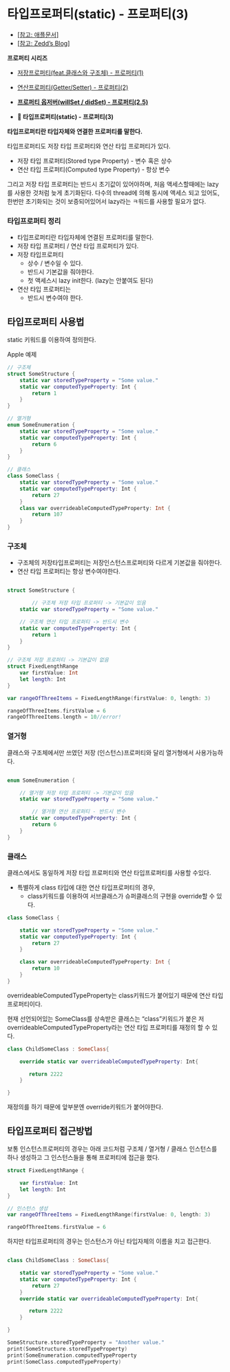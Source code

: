 # 타입프로퍼티(static) - 프로퍼티(3)

- [[참고: 애플문서]](https://docs.swift.org/swift-book/LanguageGuide/Properties.html)
- [[참고: Zedd’s Blog]](https://zeddios.tistory.com/251)



**프로퍼티 시리즈**

- [저장프로퍼티(feat.클래스와 구조체) - 프로퍼티(1)](https://www.notion.so/feat-1-f7bdd1442cc6485d81743f181ad6f16e)
- [연산프로퍼티(Getter/Setter) - 프로퍼티(2)](https://www.notion.so/Getter-Setter-2-f89ddb3673d54156b9cca5d1bd2ec65c)
- **[프로퍼티 옵저버(willSet / didSet) - 프로퍼티(2.5)](https://www.notion.so/willSet-didSet-2-5-886d6a17a23a47669ae7b9adde0e65dc)**


- **🍊 타입프로퍼티(static) - 프로퍼티(3)**

**타입프로퍼티란 타입자체와 연결한 프로퍼티를 말한다.**

타입프로퍼티도 저장 타입 프로퍼티와 연산 타입 프로퍼티가 있다.

- 저장 타입 프로퍼티(Stored type Property) - 변수 혹은 상수
- 연산 타입 프로퍼티(Computed type Property) - 항상 변수

그리고 저장 타입 프로퍼티는 반드시 초기값이 있어야하며, 처음 액세스할때에는 lazy를 사용한 것처럼 늦게 초기화된다. 다수의 thread에 의해 동시에 액세스 되고 있어도, 한번만 초기화되는 것이 보증되어있어서 lazy라는 ㅋ워드를 사용할 필요가 없다. 



### 타입프로퍼티 정리

- 타입프로퍼티란 타입자체에 연결된 프로퍼티를 말한다.
- 저장 타입 프로퍼티 / 연산 타입 프로퍼티가 있다.
- 저장 타입프로퍼티
    - 상수 / 변수일 수 있다.
    - 반드시 기본값을 줘야한다.
    - 첫 액세스시 lazy init한다. (lazy는 안붙여도 된다)
- 연산 타입 프로퍼티는
    - 반드시 변수여야 한다.
    



## 타입프로퍼티 사용법

static 키워드를 이용하여 정의한다. 

Apple 예제

```swift
// 구조체
struct SomeStructure {
    static var storedTypeProperty = "Some value."
    static var computedTypeProperty: Int {
        return 1
    }
}

// 열거형
enum SomeEnumeration {
    static var storedTypeProperty = "Some value."
    static var computedTypeProperty: Int {
        return 6
    }
}

// 클래스
class SomeClass {
    static var storedTypeProperty = "Some value."
    static var computedTypeProperty: Int {
        return 27
    }
    class var overrideableComputedTypeProperty: Int {
        return 107
    }
}
```



### 구조체

- 구조체의 저장타입프로퍼티는 저장인스턴스프로퍼티와 다르게 기본값을 줘야한다.
- 연산 타입 프로퍼티는 항상 변수여야한다.

```swift

struct SomeStructure {

        // 구조체 저장 타입 프로퍼티 -> 기본값이 있음
    static var storedTypeProperty = "Some value."

    // 구조체 연산 타입 프로퍼티 -> 반드시 변수
    static var computedTypeProperty: Int {
        return 1
    }
}

// 구조체 저장 프로퍼티 -> 기본값이 없음
struct FixedLengthRange 
    var firstValue: Int
    let length: Int
}

var rangeOfThreeItems = FixedLengthRange(firstValue: 0, length: 3)

rangeOfThreeItems.firstValue = 6
rangeOfThreeItems.length = 10//error!
```



### 열거형

클래스와 구조체에서만 쓰였던 저장 (인스턴스)프로퍼티와 달리 열거형에서 사용가능하다. 

```swift

enum SomeEnumeration {

    // 열거형 저장 타입 프로퍼티 -> 기본값이 있음
    static var storedTypeProperty = "Some value."

        // 열거형 연산 프로퍼티 - 반드시 변수
    static var computedTypeProperty: Int {
        return 6
    }
}
```



### 클래스

클래스에서도 동일하게 저장 타입 프로퍼티와 연산 타입프로퍼티를 사용할 수있다.

- 특별하게 class 타입에 대한 연산 타입프로퍼티의 경우,
    - class키워드를 이용하여 서브클래스가 슈퍼클래스의 구현을 override할 수 있다.

```swift
class SomeClass {

    static var storedTypeProperty = "Some value."
    static var computedTypeProperty: Int {
        return 27
    }

    class var overrideableComputedTypeProperty: Int {
        return 10
    }
}
```

 overrideableComputedTypeProperty는 class키워드가 붙어있기 때문에 연산 타입 프로퍼티이다. 

현재 선언되어있는 SomeClass를 상속받은 클래스는 “class”키워드가 붙은 저 overrideableComputedTypeProperty라는 연산 타입 프로퍼티를 재정의 할 수 있다.

```swift
class ChildSomeClass : SomeClass{

    override static var overrideableComputedTypeProperty: Int{

       return 2222
    }

}
```

재정의를 하기 때문에 앞부분엔 override키워드가 붙어야한다. 



## 타입프로퍼티 접근방법

보통 인스턴스프로퍼티의 경우는 아래 코드처럼 구조체 / 열거형 / 클래스 인스턴스를 하나 생성하고 그 인스턴스들을 통해 프로퍼티에 접근을 했다.

```swift
struct FixedLengthRange {

    var firstValue: Int
    let length: Int
}

// 인스턴스 생성
var rangeOfThreeItems = FixedLengthRange(firstValue: 0, length: 3)

rangeOfThreeItems.firstValue = 6
```

하지만 타입프로퍼티의 경우는 인스턴스가 아닌 타입자체의 이름을 치고 접근한다.

```swift

class ChildSomeClass : SomeClass{

    static var storedTypeProperty = "Some value."
    static var computedTypeProperty: Int {
        return 27
    }
    override static var overrideableComputedTypeProperty: Int{

       return 2222
    }

}

SomeStructure.storedTypeProperty = "Another value."
print(SomeStructure.storedTypeProperty)
print(SomeEnumeration.computedTypeProperty
print(SomeClass.computedTypeProperty)              
```
